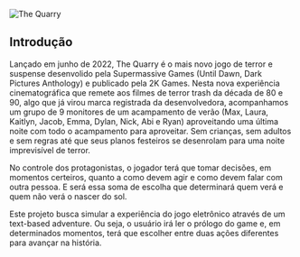 ![The Quarry](https://https://i.3djuegos.com/juegos/18378/the_quarry/fotos/ficha/the_quarry-5630343.jpg)

## Introdução
Lançado em junho de 2022, The Quarry é o mais novo jogo de terror e suspense desenvolido pela Supermassive Games (Until Dawn, Dark Pictures Anthology) e publicado pela 2K Games. Nesta nova experiência cinematográfica que remete aos filmes de terror trash da década de 80 e 90, algo que já virou marca registrada da desenvolvedora, acompanhamos um grupo de 9 monitores de um acampamento de verão (Max, Laura, Kaitlyn, Jacob, Emma, Dylan, Nick, Abi e Ryan) aproveitando uma última noite com todo o acampamento para aproveitar. Sem crianças, sem adultos e sem regras até que seus planos festeiros se desenrolam para uma noite imprevisível de terror. 

No controle dos protagonistas, o jogador terá que tomar decisões, em momentos certeiros, quanto a como devem agir e como devem falar com outra pessoa.
E será essa soma de escolha que determinará quem verá e quem não verá o nascer do sol.

Este projeto busca simular a experiência do jogo eletrônico através de um text-based adventure. Ou seja, o usuário irá ler o prólogo do game e, em determinados momentos, terá que escolher entre duas ações diferentes para avançar na história.